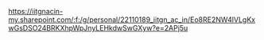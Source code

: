 https://iitgnacin-my.sharepoint.com/:f:/g/personal/22110189_iitgn_ac_in/Eo8RE2NW4lVLgKxwGsDSO24BRKXhpWpJnyLEHkdwSwGXyw?e=2APj5u
